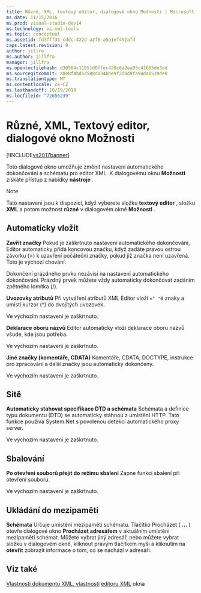 ```yaml
---
title: Různé, XML, textový editor, dialogové okno Možnosti | Microsoft Docs
ms.date: 11/15/2016
ms.prod: visual-studio-dev14
ms.technology: vs-xml-tools
ms.topic: conceptual
ms.assetid: fd3fff31-cddc-422d-a2f0-a5a1ef492afd
caps.latest.revision: 9
author: jillre
ms.author: jillfra
manager: jillfra
ms.openlocfilehash: d30564c11951d6ffec420c6a2ea95c41695de3dd
ms.sourcegitcommit: a8e8f4bd5d508da34bbe9f2d4d9fa94da0539de0
ms.translationtype: MT
ms.contentlocale: cs-CZ
ms.lasthandoff: 10/19/2019
ms.locfileid: "72656239"
---
```

# <a name="miscellaneous-xml-text-editor-options-dialog-box"></a>Různé, XML, Textový editor, dialogové okno Možnosti
[!INCLUDE[vs2017banner](../includes/vs2017banner.md)]

Toto dialogové okno umožňuje změnit nastavení automatického dokončování a schématu pro editor XML. K dialogovému oknu **Možnosti** získáte přístup z nabídky **nástroje** .

> [!NOTE]
> Tato nastavení jsou k dispozici, když vyberete složku **textový editor** , složku **XML** a potom možnost **různé** v dialogovém okně **Možnosti** .

## <a name="auto-insert"></a>Automaticky vložit
 **Zavřít značky** Pokud je zaškrtnuto nastavení automatického dokončování, Editor automaticky přidá koncovou značku, když zadáte pravou ostrou závorku (>) k uzavření počáteční značky, pokud již značka není uzavřená. Toto je výchozí chování.

 Dokončení prázdného prvku nezávisí na nastavení automatického dokončování. Prázdný prvek můžete vždy automaticky dokončovat zadáním zpětného lomítka (/).

 **Uvozovky atributů** Při vytváření atributů XML Editor vloží `=" "`é znaky a umístí kurzor (^) do dvojitých uvozovek.

 Ve výchozím nastavení je zaškrtnuto.

 **Deklarace oboru názvů** Editor automaticky vloží deklarace oboru názvů všude, kde jsou potřeba.

 Ve výchozím nastavení je zaškrtnuto.

 **Jiné značky (komentáře, CDATA)** Komentáře, CDATA, DOCTYPE, instrukce pro zpracování a další značky jsou automaticky dokončeny.

 Ve výchozím nastavení je zaškrtnuto.

## <a name="network"></a>Sítě
 **Automaticky stahovat specifikace DTD a schémata** Schémata a definice typu dokumentu (DTD) se automaticky stáhnou z umístění HTTP. Tato funkce používá System.Net s povolenou detekcí automatického proxy server.

 Ve výchozím nastavení je zaškrtnuto.

## <a name="outlining"></a>Sbalování
 **Po otevření souborů přejít do režimu sbalení** Zapne funkci sbalení při otevření souboru.

 Ve výchozím nastavení je zaškrtnuto.

## <a name="caching"></a>Ukládání do mezipaměti
 **Schémata** Určuje umístění mezipaměti schématu. Tlačítko Procházet ( **...** ) otevře dialogové okno **Procházet adresářem** v aktuálním umístění mezipaměti schémat. Můžete vybrat jiný adresář, nebo můžete vybrat složku v dialogovém okně, kliknout pravým tlačítkem myši a kliknutím na **otevřít** zobrazit informace o tom, co se nachází v adresáři.

## <a name="see-also"></a>Viz také
 [Vlastnosti dokumentu XML, vlastnosti](../xml-tools/xml-document-properties-properties-window.md) [editoru XML](../xml-tools/xml-editor-components.md) okna
